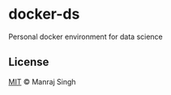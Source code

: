 # docker-ds
Personal docker environment for data science

## License
[MIT](https://github.com/ManrajGrover/docker-ds/blob/master/LICENSE) © Manraj Singh
